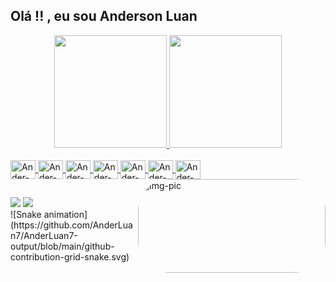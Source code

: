 ## Olá !! , eu sou Anderson Luan
<div align="center">
  <a href="https://github.com/AnderLuan7">
  <img height="180em" src="https://github-readme-stats.vercel.app/api?username=AnderLuan7&show_icons=true&theme=dracula&include_all_commits=true&count_private=true"/>
  <img height="180em" src="https://github-readme-stats.vercel.app/api/top-langs/?username=AnderLuan7&layout=compact&langs_count=7&theme=dracula"/>
</div>
<div style="display: inline_block"><br>
  <img align="center" alt="Ander-Jupyter" height="30" width="40" src="https://cdn.jsdelivr.net/gh/devicons/devicon/icons/jupyter/jupyter-original-wordmark.svg" />
  <img align="center" alt="Ander-SQL" height="30" width="40" src="https://cdn.jsdelivr.net/gh/devicons/devicon/icons/mysql/mysql-original-wordmark.svg" />
   <img align="center" alt="Ander-Numpy" height="30" width="40" src="https://cdn.jsdelivr.net/gh/devicons/devicon/icons/numpy/numpy-original.svg" />
    <img align="center" alt="Ander-Pandas" height="30" width="40" src="https://cdn.jsdelivr.net/gh/devicons/devicon/icons/pandas/pandas-original.svg" />
    <img align="center" alt="Ander-Python" height="30" width="40" src="https://cdn.jsdelivr.net/gh/devicons/devicon/icons/python/python-original-wordmark.svg" />
    <img align="center" alt="Ander-Pycharm" height="30" width="40" src="https://cdn.jsdelivr.net/gh/devicons/devicon/icons/pycharm/pycharm-original.svg" />   
    <img align="center" alt="Ander-Anaconda" height="30" width="40" src="https://cdn.jsdelivr.net/gh/devicons/devicon/icons/anaconda/anaconda-original.svg" />
  <img align="right" alt="Img-pic" height="150" style="border-radius:50px;" src="https://user-images.githubusercontent.com/74038190/212751818-13da6fd2-27ca-45c4-9c64-3940ccfa6fd3.gif" width="300">
</div>
    
##

<div> 
  <a href = "mailto:andersonluan496@gmail.com"><img src="https://img.shields.io/badge/-Gmail-%23333?style=for-the-badge&logo=gmail&logoColor=white" target="_blank"></a>
  <a href="https://www.linkedin.com/in/anderson-luan-b554a7253/" target="_blank"><img src="https://img.shields.io/badge/-LinkedIn-%230077B5?style=for-the-badge&logo=linkedin&logoColor=white" target="_blank"></a>  

</div>
  ![Snake animation](https://github.com/AnderLuan7/AnderLuan7-output/blob/main/github-contribution-grid-snake.svg)

